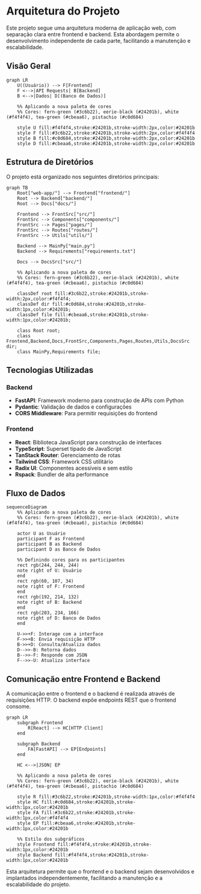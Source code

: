 # Arquitetura do Projeto

Este projeto segue uma arquitetura moderna de aplicação web, com separação clara entre frontend e backend. Esta abordagem permite o desenvolvimento independente de cada parte, facilitando a manutenção e escalabilidade.

## Visão Geral

```mermaid
graph LR
    U((Usuário)) --> F[Frontend]
    F <-->|API Requests| B[Backend]
    B <-->|Dados| D[(Banco de Dados)]

    %% Aplicando a nova paleta de cores
    %% Cores: fern-green (#3c6b22), eerie-black (#24201b), white (#f4f4f4), tea-green (#cbeaa6), pistachio (#c0d684)

    style U fill:#f4f4f4,stroke:#24201b,stroke-width:2px,color:#24201b
    style F fill:#3c6b22,stroke:#24201b,stroke-width:2px,color:#f4f4f4
    style B fill:#c0d684,stroke:#24201b,stroke-width:2px,color:#24201b
    style D fill:#cbeaa6,stroke:#24201b,stroke-width:2px,color:#24201b
```

## Estrutura de Diretórios

O projeto está organizado nos seguintes diretórios principais:

```mermaid
graph TB
    Root["web-app/"] --> Frontend["frontend/"]
    Root --> Backend["backend/"]
    Root --> Docs["docs/"]

    Frontend --> FrontSrc["src/"]
    FrontSrc --> Components["components/"]
    FrontSrc --> Pages["pages/"]
    FrontSrc --> Routes["routes/"]
    FrontSrc --> Utils["utils/"]

    Backend --> MainPy["main.py"]
    Backend --> Requirements["requirements.txt"]

    Docs --> DocsSrc["src/"]

    %% Aplicando a nova paleta de cores
    %% Cores: fern-green (#3c6b22), eerie-black (#24201b), white (#f4f4f4), tea-green (#cbeaa6), pistachio (#c0d684)

    classDef root fill:#3c6b22,stroke:#24201b,stroke-width:2px,color:#f4f4f4;
    classDef dir fill:#c0d684,stroke:#24201b,stroke-width:1px,color:#24201b;
    classDef file fill:#cbeaa6,stroke:#24201b,stroke-width:1px,color:#24201b;

    class Root root;
    class Frontend,Backend,Docs,FrontSrc,Components,Pages,Routes,Utils,DocsSrc dir;
    class MainPy,Requirements file;
```

## Tecnologias Utilizadas

### Backend

- **FastAPI**: Framework moderno para construção de APIs com Python
- **Pydantic**: Validação de dados e configurações
- **CORS Middleware**: Para permitir requisições do frontend

### Frontend

- **React**: Biblioteca JavaScript para construção de interfaces
- **TypeScript**: Superset tipado de JavaScript
- **TanStack Router**: Gerenciamento de rotas
- **Tailwind CSS**: Framework CSS utilitário
- **Radix UI**: Componentes acessíveis e sem estilo
- **Rspack**: Bundler de alta performance

## Fluxo de Dados

```mermaid
sequenceDiagram
    %% Aplicando a nova paleta de cores
    %% Cores: fern-green (#3c6b22), eerie-black (#24201b), white (#f4f4f4), tea-green (#cbeaa6), pistachio (#c0d684)

    actor U as Usuário
    participant F as Frontend
    participant B as Backend
    participant D as Banco de Dados

    %% Definindo cores para os participantes
    rect rgb(244, 244, 244)
    note right of U: Usuário
    end
    rect rgb(60, 107, 34)
    note right of F: Frontend
    end
    rect rgb(192, 214, 132)
    note right of B: Backend
    end
    rect rgb(203, 234, 166)
    note right of D: Banco de Dados
    end

    U->>+F: Interage com a interface
    F->>+B: Envia requisição HTTP
    B->>+D: Consulta/Atualiza dados
    D-->>-B: Retorna dados
    B-->>-F: Responde com JSON
    F-->>-U: Atualiza interface
```

## Comunicação entre Frontend e Backend

A comunicação entre o frontend e o backend é realizada através de requisições HTTP. O backend expõe endpoints REST que o frontend consome.

```mermaid
graph LR
    subgraph Frontend
        R[React] --> HC[HTTP Client]
    end

    subgraph Backend
        FA[FastAPI] --> EP[Endpoints]
    end

    HC <-->|JSON| EP

    %% Aplicando a nova paleta de cores
    %% Cores: fern-green (#3c6b22), eerie-black (#24201b), white (#f4f4f4), tea-green (#cbeaa6), pistachio (#c0d684)

    style R fill:#3c6b22,stroke:#24201b,stroke-width:1px,color:#f4f4f4
    style HC fill:#c0d684,stroke:#24201b,stroke-width:1px,color:#24201b
    style FA fill:#3c6b22,stroke:#24201b,stroke-width:1px,color:#f4f4f4
    style EP fill:#cbeaa6,stroke:#24201b,stroke-width:1px,color:#24201b

    %% Estilo dos subgráficos
    style Frontend fill:#f4f4f4,stroke:#24201b,stroke-width:1px,color:#24201b
    style Backend fill:#f4f4f4,stroke:#24201b,stroke-width:1px,color:#24201b
```

Esta arquitetura permite que o frontend e o backend sejam desenvolvidos e implantados independentemente, facilitando a manutenção e a escalabilidade do projeto.
